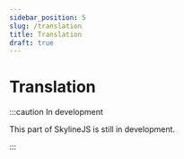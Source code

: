 ```yaml
---
sidebar_position: 5
slug: /translation
title: Translation
draft: true
---
```


# Translation

:::caution In development

This part of SkylineJS is still in development.

:::
